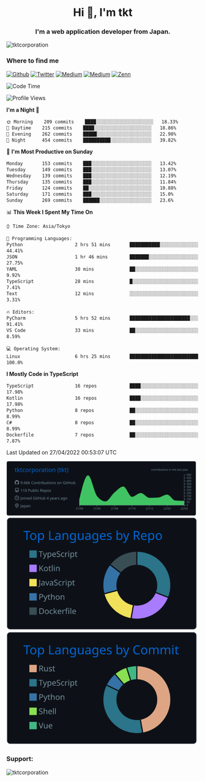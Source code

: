 <h1 align="center">Hi 👋, I'm tkt</h1>
<h3 align="center">I'm a web application developer from Japan.</h3>

<p align="left"> <img src="https://komarev.com/ghpvc/?username=tktcorporation&label=Profile%20views&color=0e75b6&style=flat" alt="tktcorporation" /> </p>

<h3>Where to find me</h3>
<p>
<a href="https://github.com/tktcorporation" target="_blank"><img alt="Github" src="https://img.shields.io/badge/GitHub-%2312100E.svg?&style=for-the-badge&logo=Github&logoColor=white" /></a>
<a href="https://twitter.com/tktcorporation" target="_blank"><img alt="Twitter" src="https://img.shields.io/badge/twitter-%231DA1F2.svg?&style=for-the-badge&logo=twitter&logoColor=white" /></a>
<a href="https://www.linkedin.com/in/tktcorporation" target="_blank"><img alt="Medium" src="https://img.shields.io/badge/linkdin-0a66c2.svg?&style=for-the-badge&logo=linkedin&logoColor=white" /></a>
<a href="https://qiita.com/tktcorporation" target="_blank"><img alt="Medium" src="https://img.shields.io/badge/qiita-55C500.svg?&style=for-the-badge&logo=qiita&logoColor=white" /></a>
<a href="https://zenn.dev/tktcorporation" target="_blank"><img alt="Zenn" src="https://img.shields.io/badge/Zenn-3EA8FF.svg?&style=for-the-badge&logo=Zenn&logoColor=white" /></a>
</p>
  
<!--START_SECTION:waka-->
![Code Time](http://img.shields.io/badge/Code%20Time-256%20hrs%2046%20mins-blue)

![Profile Views](http://img.shields.io/badge/Profile%20Views-0-blue)

**I'm a Night 🦉** 

```text
🌞 Morning    209 commits    ████░░░░░░░░░░░░░░░░░░░░░   18.33% 
🌆 Daytime    215 commits    ████░░░░░░░░░░░░░░░░░░░░░   18.86% 
🌃 Evening    262 commits    █████░░░░░░░░░░░░░░░░░░░░   22.98% 
🌙 Night      454 commits    ██████████░░░░░░░░░░░░░░░   39.82%

```
📅 **I'm Most Productive on Sunday** 

```text
Monday       153 commits    ███░░░░░░░░░░░░░░░░░░░░░░   13.42% 
Tuesday      149 commits    ███░░░░░░░░░░░░░░░░░░░░░░   13.07% 
Wednesday    139 commits    ███░░░░░░░░░░░░░░░░░░░░░░   12.19% 
Thursday     135 commits    ███░░░░░░░░░░░░░░░░░░░░░░   11.84% 
Friday       124 commits    ██░░░░░░░░░░░░░░░░░░░░░░░   10.88% 
Saturday     171 commits    ███░░░░░░░░░░░░░░░░░░░░░░   15.0% 
Sunday       269 commits    ██████░░░░░░░░░░░░░░░░░░░   23.6%

```


📊 **This Week I Spent My Time On** 

```text
⌚︎ Time Zone: Asia/Tokyo

💬 Programming Languages: 
Python                   2 hrs 51 mins       ███████████░░░░░░░░░░░░░░   44.41% 
JSON                     1 hr 46 mins        ███████░░░░░░░░░░░░░░░░░░   27.75% 
YAML                     38 mins             ██░░░░░░░░░░░░░░░░░░░░░░░   9.92% 
TypeScript               28 mins             █░░░░░░░░░░░░░░░░░░░░░░░░   7.41% 
Text                     12 mins             ░░░░░░░░░░░░░░░░░░░░░░░░░   3.31%

🔥 Editors: 
PyCharm                  5 hrs 52 mins       ██████████████████████░░░   91.41% 
VS Code                  33 mins             ██░░░░░░░░░░░░░░░░░░░░░░░   8.59%

💻 Operating System: 
Linux                    6 hrs 25 mins       █████████████████████████   100.0%

```

**I Mostly Code in TypeScript** 

```text
TypeScript               16 repos            ████░░░░░░░░░░░░░░░░░░░░░   17.98% 
Kotlin                   16 repos            ████░░░░░░░░░░░░░░░░░░░░░   17.98% 
Python                   8 repos             ██░░░░░░░░░░░░░░░░░░░░░░░   8.99% 
C#                       8 repos             ██░░░░░░░░░░░░░░░░░░░░░░░   8.99% 
Dockerfile               7 repos             ██░░░░░░░░░░░░░░░░░░░░░░░   7.87%

```



 Last Updated on 27/04/2022 00:53:07 UTC
<!--END_SECTION:waka-->

[![](https://raw.githubusercontent.com/tktcorporation/tktcorporation/master/profile-summary-card-output/github_dark/0-profile-details.svg)](https://github.com/vn7n24fzkq/github-profile-summary-cards)
[![](https://raw.githubusercontent.com/tktcorporation/tktcorporation/master/profile-summary-card-output/github_dark/1-repos-per-language.svg)](https://github.com/vn7n24fzkq/github-profile-summary-cards) [![](https://raw.githubusercontent.com/tktcorporation/tktcorporation/master/profile-summary-card-output/github_dark/2-most-commit-language.svg)](https://github.com/vn7n24fzkq/github-profile-summary-cards)

<h3 align="left">Support:</h3>
<p><a href="https://www.buymeacoffee.com/tktcorporation"> <img align="left" src="https://cdn.buymeacoffee.com/buttons/v2/default-yellow.png" height="50" width="210" alt="tktcorporation" /></a></p><br><br>
